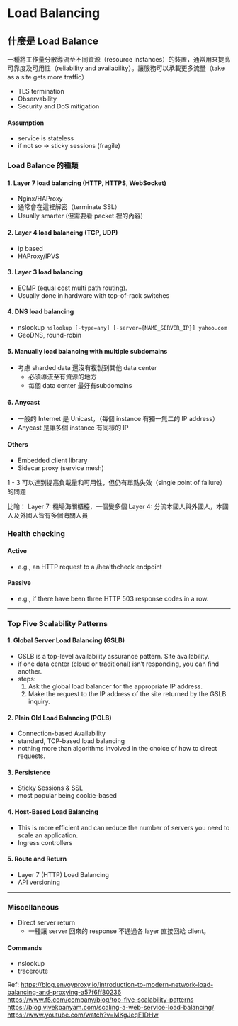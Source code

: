 # Load Balancing

## 什麼是 Load Balance
一種將工作量分散導流至不同資源（resource instances）的裝置，通常用來提高可靠度及可用性（reliability and availability）。讓服務可以承載更多流量（take as a site gets more traffic）
- TLS termination
- Observability
- Security and DoS mitigation



#### Assumption
- service is stateless
- if not so -> sticky sessions (fragile)

### Load Balance 的種類
#### 1. Layer 7 load balancing (HTTP, HTTPS, WebSocket)
  - Nginx/HAProxy
  - 通常會在這裡解密（terminate SSL）
  - Usually smarter (但需要看 packet 裡的內容)
#### 2. Layer 4 load balancing (TCP, UDP)
  - ip based
  - HAProxy/IPVS
#### 3. Layer 3 load balancing
  - ECMP (equal cost multi path routing).
  - Usually done in hardware with top-of-rack switches
#### 4. DNS load balancing
  - nslookup
    `nslookup [-type=any] [-server={NAME_SERVER_IP}] yahoo.com`
  - GeoDNS, round-robin
#### 5. Manually load balancing with multiple subdomains
  - 考慮 sharded data 還沒有複製到其他 data center
    - 必須導流至有資源的地方
    - 每個 data center 最好有subdomains
#### 6. Anycast
  - 一般的 Internet 是 Unicast，（每個 instance 有獨一無二的 IP address）
  - Anycast 是讓多個 instance 有同樣的 IP

#### Others
  - Embedded client library
  - Sidecar proxy (service mesh)

1 - 3 可以達到提高負載量和可用性，但仍有單點失效（single point of failure）的問題

比喻：
Layer 7: 機場海關櫃檯，一個變多個
Layer 4: 分流本國人與外國人，本國人及外國人皆有多個海關人員

### Health checking
#### Active
  - e.g., an HTTP request to a /healthcheck endpoint
#### Passive
  - e.g., if there have been three HTTP 503 response codes in a row.

---

### Top Five Scalability Patterns
#### 1. Global Server Load Balancing (GSLB)
  - GSLB is a top-level availability assurance pattern. Site availability.
  - if one data center (cloud or traditional) isn’t responding, you can find another. 
  - steps:
    1. Ask the global load balancer for the appropriate IP address.
    2. Make the request to the IP address of the site returned by the GSLB inquiry.
#### 2. Plain Old Load Balancing (POLB)
  - Connection-based Availability
  - standard, TCP-based load balancing
  - nothing more than algorithms involved in the choice of how to direct requests.
#### 3. Persistence
  - Sticky Sessions & SSL
  - most popular being cookie-based
#### 4. Host-Based Load Balancing
  - This is more efficient and can reduce the number of servers you need to scale an application.
  - Ingress controllers
#### 5. Route and Return 
  - Layer 7 (HTTP) Load Balancing
  - API versioning

---
### Miscellaneous
- Direct server return
  - 一種讓 server 回來的 response 不通過各 layer 直接回給 client。

#### Commands
  - nslookup
  - traceroute


Ref: 
https://blog.envoyproxy.io/introduction-to-modern-network-load-balancing-and-proxying-a57f6ff80236
https://www.f5.com/company/blog/top-five-scalability-patterns
https://blog.vivekpanyam.com/scaling-a-web-service-load-balancing/
https://www.youtube.com/watch?v=MKgJeqF1DHw

